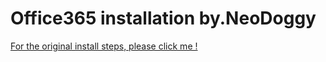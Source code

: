 # Office365 installation by.NeoDoggy  
[For the original install steps, please click me !](https://github.com/NeoDoggy/Office365/wiki)  
